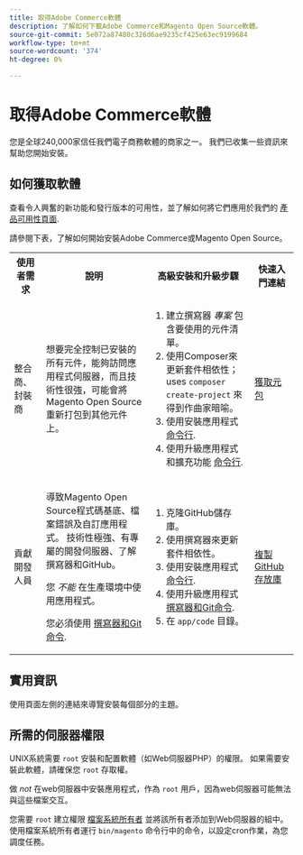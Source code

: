```yaml
---
title: 取得Adobe Commerce軟體
description: 了解如何下載Adobe Commerce和Magento Open Source軟體。
source-git-commit: 5e072a87480c326d6ae9235cf425e63ec9199684
workflow-type: tm+mt
source-wordcount: '374'
ht-degree: 0%

---
```



# 取得Adobe Commerce軟體

您是全球240,000家信任我們電子商務軟體的商家之一。 我們已收集一些資訊來幫助您開始安裝。

## 如何獲取軟體

查看令人興奮的新功能和發行版本的可用性，並了解如何將它們應用於我們的 [產品可用性頁面](https://devdocs.magento.com/release/availability.html).

請參閱下表，了解如何開始安裝Adobe Commerce或Magento Open Source。

<table>
    <tbody>
        <tr>
            <th>使用者需求</th>
            <th>說明</th>
            <th>高級安裝和升級步驟</th>
            <th>快速入門連結</th>
        </tr>
    <tr>
        <td><p>整合商、封裝商</p></td>
        <td><p>想要完全控制已安裝的所有元件，能夠訪問應用程式伺服器，而且技術性很強，可能會將Magento Open Source重新打包到其他元件上。</p>
        </td>
        <td><ol><li>建立撰寫器 <em>專案</em> 包含要使用的元件清單。</li>
            <li>使用Composer來更新套件相依性；uses <code>composer create-project</code> 來得到作曲家暗喻。</li>
            <li>使用安裝應用程式 <a href="../advanced.md">命令行</a>.</li>
        <li>使用升級應用程式和擴充功能  <a href="../../upgrade/implementation/perform-upgrade.md">命令行</a>.</li></ol></td>
        <td><p><a href="../composer.md">獲取元包</a></p></td>
    </tr>
    <tr>
        <td><p>貢獻開發人員</p></td>
        <td><p>導致Magento Open Source程式碼基底、檔案錯誤及自訂應用程式。 技術性極強、有專屬的開發伺服器、了解撰寫器和GitHub。</p>
            <p>您 <em>不能</em> 在生產環境中使用應用程式。</p>
      <p>您必須使用 <a href="../../upgrade/developer/git-installs.md">撰寫器和Git命令</a>.</p></td>
        <td><ol><li>克隆GitHub儲存庫。</li>
            <li>使用撰寫器來更新套件相依性。</li>
            <li>使用安裝應用程式 <a href="../advanced.md">命令行</a>.</li>
            <li>使用升級應用程式 <a href="../../upgrade/developer/git-installs.md">撰寫器和Git命令</a>.</li>
            <li>在 <code>app/code</code> 目錄。</li></ol></td>
        <td><p><a href="https://developer.adobe.com/commerce/contributor/guides/install/clone-repository/">複製GitHub存放庫</a></p></td>
    </tr>
    </tbody>
</table>

## 實用資訊

使用頁面左側的連結來導覽安裝每個部分的主題。

## 所需的伺服器權限

UNIX系統需要 `root` 安裝和配置軟體（如Web伺服器PHP）的權限。 如果需要安裝此軟體，請確保您 `root` 存取權。

做 *not* 在web伺服器中安裝應用程式，作為 `root` 用戶，因為web伺服器可能無法與這些檔案交互。

您需要 `root` 建立權限 [檔案系統所有者](file-system/overview.md) 並將該所有者添加到Web伺服器的組中。 使用檔案系統所有者運行 `bin/magento` 命令行中的命令，以設定cron作業，為您調度任務。
